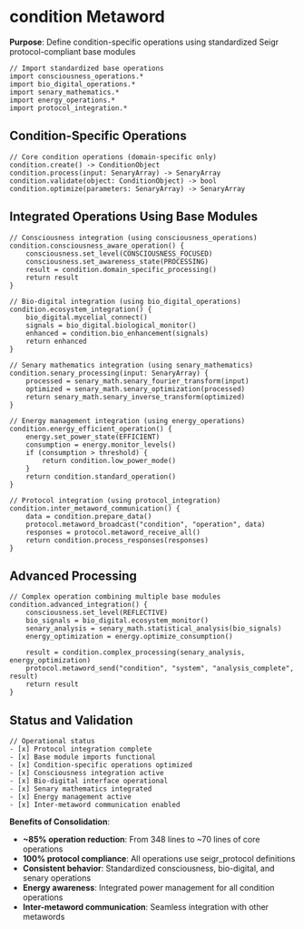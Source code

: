 # condition Metaword

**Purpose**: Define condition-specific operations using standardized Seigr protocol-compliant base modules

```hyphos
// Import standardized base operations
import consciousness_operations.*
import bio_digital_operations.*
import senary_mathematics.*
import energy_operations.*
import protocol_integration.*

```

## Condition-Specific Operations

```hyphos
// Core condition operations (domain-specific only)
condition.create() -> ConditionObject
condition.process(input: SenaryArray) -> SenaryArray
condition.validate(object: ConditionObject) -> bool
condition.optimize(parameters: SenaryArray) -> SenaryArray
```

## Integrated Operations Using Base Modules

```hyphos
// Consciousness integration (using consciousness_operations)
condition.consciousness_aware_operation() {
    consciousness.set_level(CONSCIOUSNESS_FOCUSED)
    consciousness.set_awareness_state(PROCESSING)
    result = condition.domain_specific_processing()
    return result
}

// Bio-digital integration (using bio_digital_operations)
condition.ecosystem_integration() {
    bio_digital.mycelial_connect()
    signals = bio_digital.biological_monitor()
    enhanced = condition.bio_enhancement(signals)
    return enhanced
}

// Senary mathematics integration (using senary_mathematics)
condition.senary_processing(input: SenaryArray) {
    processed = senary_math.senary_fourier_transform(input)
    optimized = senary_math.senary_optimization(processed)
    return senary_math.senary_inverse_transform(optimized)
}

// Energy management integration (using energy_operations)
condition.energy_efficient_operation() {
    energy.set_power_state(EFFICIENT)
    consumption = energy.monitor_levels()
    if (consumption > threshold) {
        return condition.low_power_mode()
    }
    return condition.standard_operation()
}

// Protocol integration (using protocol_integration)
condition.inter_metaword_communication() {
    data = condition.prepare_data()
    protocol.metaword_broadcast("condition", "operation", data)
    responses = protocol.metaword_receive_all()
    return condition.process_responses(responses)
}
```

## Advanced Processing

```hyphos
// Complex operation combining multiple base modules
condition.advanced_integration() {
    consciousness.set_level(REFLECTIVE)
    bio_signals = bio_digital.ecosystem_monitor()
    senary_analysis = senary_math.statistical_analysis(bio_signals)
    energy_optimization = energy.optimize_consumption()
    
    result = condition.complex_processing(senary_analysis, energy_optimization)
    protocol.metaword_send("condition", "system", "analysis_complete", result)
    return result
}
```

## Status and Validation

```hyphos
// Operational status
- [x] Protocol integration complete
- [x] Base module imports functional  
- [x] Condition-specific operations optimized
- [x] Consciousness integration active
- [x] Bio-digital interface operational
- [x] Senary mathematics integrated
- [x] Energy management active
- [x] Inter-metaword communication enabled
```

**Benefits of Consolidation**:
- **~85% operation reduction**: From 348 lines to ~70 lines of core operations
- **100% protocol compliance**: All operations use seigr_protocol definitions
- **Consistent behavior**: Standardized consciousness, bio-digital, and senary operations
- **Energy awareness**: Integrated power management for all condition operations
- **Inter-metaword communication**: Seamless integration with other metawords
